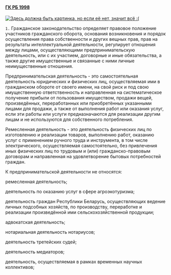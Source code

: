 #### [ГК РБ 1998](https://lalawland.github.io/eurasia/belarus/civil)

[![Здесь должна быть картинка, но если её нет, значит всё :(](https://i.pinimg.com/736x/80/9e/aa/809eaa67b5a3921a684aac6b191d202c.jpg)](https://i.pinimg.com/736x/80/9e/aa/809eaa67b5a3921a684aac6b191d202c.jpg)

`1.` Гражданское законодательство определяет правовое положение участников гражданского оборота, основания возникновения и порядок осуществления права собственности и других вещных прав, прав на результаты интеллектуальной деятельности, регулирует отношения между лицами, осуществляющими предпринимательскую деятельность, или с их участием, договорные и иные обязательства, а также другие имущественные и связанные с ними личные неимущественные отношения.

Предпринимательская деятельность - это самостоятельная деятельность юридических и физических лиц, осуществляемая ими в гражданском обороте от своего имени, на свой риск и под свою имущественную ответственность и направленная на систематическое получение прибыли от пользования имуществом, продажи вещей, произведённых, переработанных или приобретённых указанными лицами для продажи, а также от выполнения работ или оказания услуг, если эти работы или услуги предназначаются для реализации другим лицам и не используются для собственного потребления.

Ремесленная деятельность - это деятельность физических лиц по изготовлению и реализации товаров, выполнению работ, оказанию услуг с применением ручного труда и инструмента, в том числе электрического, осуществляемая самостоятельно, без привлечения иных физических лиц по трудовым и (или) гражданско-правовым договорам и направленная на удовлетворение бытовых потребностей граждан.

К предпринимательской деятельности не относятся:

ремесленная деятельность;

деятельность по оказанию услуг в сфере агроэкотуризма;

деятельность граждан Республики Беларусь, осуществляющих ведение личных подсобных хозяйств, по производству, переработке и реализации произведённой ими сельскохозяйственной продукции;

адвокатская деятельность;

нотариальная деятельность нотариусов;

деятельность третейских судей;

деятельность медиаторов;

деятельность, осуществляемая в рамках временных научных коллективов;
